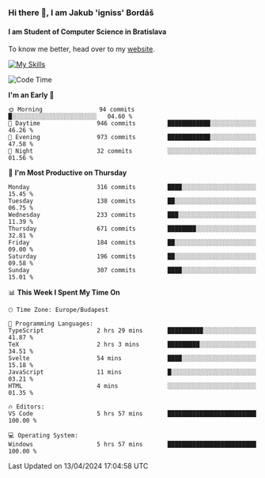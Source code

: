 ### Hi there 👋, I am Jakub 'igniss' Bordáš

#### I am Student of Computer Science in Bratislava
To know me better, head over to my [website](https://bordas.sk).

[![My Skills](https://skillicons.dev/icons?i=js,html,css,figma,svelte,java,kotlin,python,postgresql,typescript,nest,nodejs)](https://bordas.sk)


<!--START_SECTION:waka-->
![Code Time](http://img.shields.io/badge/Code%20Time-1%2C465%20hrs%2053%20mins-blue)

**I'm an Early 🐤** 

```text
🌞 Morning                94 commits          █░░░░░░░░░░░░░░░░░░░░░░░░   04.60 % 
🌆 Daytime                946 commits         ████████████░░░░░░░░░░░░░   46.26 % 
🌃 Evening                973 commits         ████████████░░░░░░░░░░░░░   47.58 % 
🌙 Night                  32 commits          ░░░░░░░░░░░░░░░░░░░░░░░░░   01.56 % 
```
📅 **I'm Most Productive on Thursday** 

```text
Monday                   316 commits         ████░░░░░░░░░░░░░░░░░░░░░   15.45 % 
Tuesday                  138 commits         ██░░░░░░░░░░░░░░░░░░░░░░░   06.75 % 
Wednesday                233 commits         ███░░░░░░░░░░░░░░░░░░░░░░   11.39 % 
Thursday                 671 commits         ████████░░░░░░░░░░░░░░░░░   32.81 % 
Friday                   184 commits         ██░░░░░░░░░░░░░░░░░░░░░░░   09.00 % 
Saturday                 196 commits         ██░░░░░░░░░░░░░░░░░░░░░░░   09.58 % 
Sunday                   307 commits         ████░░░░░░░░░░░░░░░░░░░░░   15.01 % 
```


📊 **This Week I Spent My Time On** 

```text
🕑︎ Time Zone: Europe/Budapest

💬 Programming Languages: 
TypeScript               2 hrs 29 mins       ██████████░░░░░░░░░░░░░░░   41.87 % 
TeX                      2 hrs 3 mins        █████████░░░░░░░░░░░░░░░░   34.51 % 
Svelte                   54 mins             ████░░░░░░░░░░░░░░░░░░░░░   15.18 % 
JavaScript               11 mins             █░░░░░░░░░░░░░░░░░░░░░░░░   03.21 % 
HTML                     4 mins              ░░░░░░░░░░░░░░░░░░░░░░░░░   01.35 % 

🔥 Editors: 
VS Code                  5 hrs 57 mins       █████████████████████████   100.00 % 

💻 Operating System: 
Windows                  5 hrs 57 mins       █████████████████████████   100.00 % 
```


 Last Updated on 13/04/2024 17:04:58 UTC
<!--END_SECTION:waka-->
